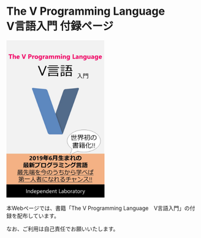 # The V Programming Language <br> V言語入門 付録ページ

<img src="title.jpg" width="256">


本Webページでは、書籍「The V Programming Language　V言語入門」の付録を配布しています。

なお、ご利用は自己責任でお願いいたします。
